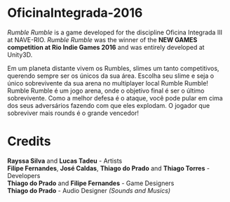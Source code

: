 # OficinaIntegrada-2016
*Rumble Rumble* is a game developed for the discipline Oficina Integrada III at NAVE-RIO. *Rumble Rumble* was the winner of the **NEW GAMES competition at Rio Indie Games 2016** and was entirely developed at Unity3D.

Em um planeta distante vivem os Rumbles, slimes um tanto competitivos, querendo sempre ser os únicos da sua área. Escolha seu slime e seja o único sobrevivente da sua arena no multiplayer local Rumble Rumble!
Rumble Rumble é um jogo arena, onde o objetivo final é ser o último sobrevivente. Como a melhor defesa é o ataque, você pode pular em cima dos seus adversários fazendo com que eles explodam. O jogador que sobreviver mais rounds é o grande vencedor!

# Credits
**Rayssa Silva** and **Lucas Tadeu** - Artists \
**Filipe Fernandes**, **José Caldas**, **Thiago do Prado** and **Thiago Torres** - Developers \
**Thiago do Prado** and **Filipe Fernandes** - Game Designers \
**Thiago do Prado** - Audio Designer *(Sounds and Musics)*
